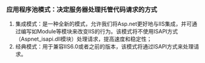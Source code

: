 ### 应用程序池模式：决定服务器处理托管代码请求的方式 ###
 1. 集成模式：是一种全新的模式，允许我们将Asp.net更好地与IIS集成，并可通过编写如Module等模块来改变IIS的行为。该模式将不使用ISAPI方式（Aspnet_isapi.dll模块）处理请求，提高速度和稳定性；
 2. 经典模式：用于兼容IIS6.0或者之前的版本，该模式将通过ISAPI方式来处理请求。
 


